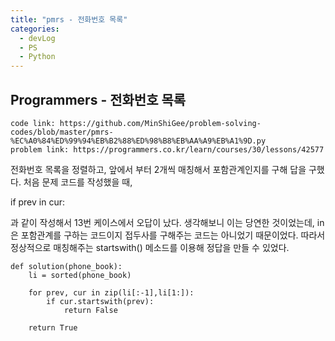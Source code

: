 ```yaml
---
title: "pmrs - 전화번호 목록"
categories:
  - devLog
  - PS
  - Python
---
```

## Programmers - 전화번호 목록

```
code link: https://github.com/MinShiGee/problem-solving-codes/blob/master/pmrs-%EC%A0%84%ED%99%94%EB%B2%88%ED%98%B8%EB%AA%A9%EB%A1%9D.py
problem link: https://programmers.co.kr/learn/courses/30/lessons/42577
```

전화번호 목록을 정렬하고, 앞에서 부터 2개씩 매칭해서 포함관계인지를 구해 답을 구했다.
처음 문제 코드를 작성했을 때,

if prev in cur:

과 같이 작성해서 13번 케이스에서 오답이 났다.
생각해보니 이는 당연한 것이었는데, in은 포함관계를 구하는 코드이지 접두사를 구해주는 코드는 아니었기 때문이었다.
따라서 정상적으로 매칭해주는 startswith() 메소드를 이용해 정답을 만들 수 있었다.

```
def solution(phone_book):
    li = sorted(phone_book)
    
    for prev, cur in zip(li[:-1],li[1:]):
        if cur.startswith(prev):
            return False
        
    return True
```